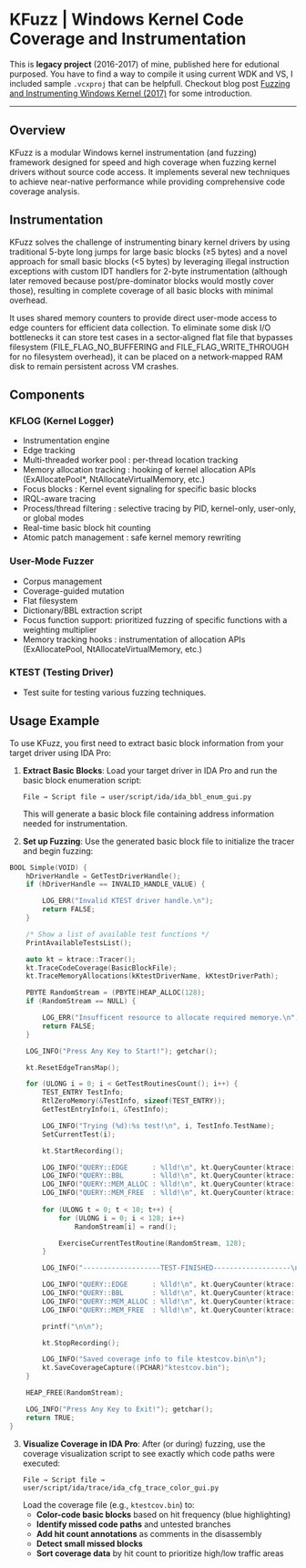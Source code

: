 # KFuzz | Windows Kernel Code Coverage and Instrumentation

This is **legacy project** (2016-2017) of mine, published here for edutional purposed. You have to find a way to compile it using current WDK and VS, I included sample `.vcxproj` that can be helpfull. Checkout blog post [Fuzzing and Instrumenting Windows Kernel (2017)](https://defense.sh/oldblog/fuzzing/kernel/2017/04/27/kfuzz-a-fuzzer-story.html) for some introduction.

---

## Overview

KFuzz is a modular Windows kernel instrumentation (and fuzzing) framework designed for speed and high coverage when fuzzing kernel drivers without source code access. It implements several new techniques to achieve near-native performance while providing comprehensive code coverage analysis.

## Instrumentation

KFuzz solves the challenge of instrumenting binary kernel drivers by using traditional 5-byte long jumps for large basic blocks (≥5 bytes) and a novel approach for small basic blocks (<5 bytes) by leveraging illegal instruction exceptions with custom IDT handlers for 2-byte instrumentation (although later removed because post/pre-dominator blocks would mostly cover those), resulting in complete coverage of all basic blocks with minimal overhead.

It uses shared memory counters to provide direct user-mode access to edge counters for efficient data collection. To eliminate some disk I/O bottlenecks it can store test cases in a sector‑aligned flat file that bypasses filesystem (FILE_FLAG_NO_BUFFERING and FILE_FLAG_WRITE_THROUGH for no filesystem overhead), it can be placed on a network‑mapped RAM disk to remain persistent across VM crashes.

## Components

### KFLOG (Kernel Logger)
- Instrumentation engine
- Edge tracking
- Multi-threaded worker pool : per-thread location tracking
- Memory allocation tracking : hooking of kernel allocation APIs (ExAllocatePool*, NtAllocateVirtualMemory, etc.)
- Focus blocks : Kernel event signaling for specific basic blocks 
- IRQL-aware tracing
- Process/thread filtering : selective tracing by PID, kernel-only, user-only, or global modes
- Real-time basic block hit counting
- Atomic patch management : safe kernel memory rewriting

### User-Mode Fuzzer
- Corpus management
- Coverage-guided mutation
- Flat filesystem
- Dictionary/BBL extraction script
- Focus function support: prioritized fuzzing of specific functions with a weighting multiplier
- Memory tracking hooks : instrumentation of allocation APIs (ExAllocatePool, NtAllocateVirtualMemory, etc.)

### KTEST (Testing Driver)
- Test suite for testing various fuzzing techniques.

## Usage Example

To use KFuzz, you first need to extract basic block information from your target driver using IDA Pro:

1. **Extract Basic Blocks**: Load your target driver in IDA Pro and run the basic block enumeration script:
   ```
   File → Script file → user/script/ida/ida_bbl_enum_gui.py
   ```
   This will generate a basic block file containing address information needed for instrumentation.

2. **Set up Fuzzing**: Use the generated basic block file to initialize the tracer and begin fuzzing:

```cpp
BOOL Simple(VOID) {
    hDriverHandle = GetTestDriverHandle();
    if (hDriverHandle == INVALID_HANDLE_VALUE) {

        LOG_ERR("Invalid KTEST driver handle.\n");
        return FALSE;
    }

    /* Show a list of available test functions */
    PrintAvailableTestsList();

    auto kt = ktrace::Tracer();
    kt.TraceCodeCoverage(BasicBlockFile);
    kt.TraceMemoryAllocations(kKtestDriverName, kKtestDriverPath);

    PBYTE RandomStream = (PBYTE)HEAP_ALLOC(128);
    if (RandomStream == NULL) {

        LOG_ERR("Insufficent resource to allocate required memorye.\n");
        return FALSE;
    }

    LOG_INFO("Press Any Key to Start!"); getchar();

    kt.ResetEdgeTransMap();

    for (ULONG i = 0; i < GetTestRoutinesCount(); i++) {
        TEST_ENTRY TestInfo;
        RtlZeroMemory(&TestInfo, sizeof(TEST_ENTRY));
        GetTestEntryInfo(i, &TestInfo);

        LOG_INFO("Trying (%d):%s test!\n", i, TestInfo.TestName);
        SetCurrentTest(i);

        kt.StartRecording();

        LOG_INFO("QUERY::EDGE      : %lld!\n", kt.QueryCounter(ktrace::QUERY::EDGE));
        LOG_INFO("QUERY::BBL       : %lld!\n", kt.QueryCounter(ktrace::QUERY::BBL));
        LOG_INFO("QUERY::MEM_ALLOC : %lld!\n", kt.QueryCounter(ktrace::QUERY::MEMORY_ALLOC));
        LOG_INFO("QUERY::MEM_FREE  : %lld!\n", kt.QueryCounter(ktrace::QUERY::MEMORY_FREE));
        
        for (ULONG t = 0; t < 10; t++) {
            for (ULONG i = 0; i < 128; i++)
                RandomStream[i] = rand();

            ExerciseCurrentTestRoutine(RandomStream, 128);
        }

        LOG_INFO("-------------------TEST-FINISHED-------------------\n");

        LOG_INFO("QUERY::EDGE      : %lld!\n", kt.QueryCounter(ktrace::QUERY::EDGE));
        LOG_INFO("QUERY::BBL       : %lld!\n", kt.QueryCounter(ktrace::QUERY::BBL));
        LOG_INFO("QUERY::MEM_ALLOC : %lld!\n", kt.QueryCounter(ktrace::QUERY::MEMORY_ALLOC));
        LOG_INFO("QUERY::MEM_FREE  : %lld!\n", kt.QueryCounter(ktrace::QUERY::MEMORY_FREE));

        printf("\n\n");

        kt.StopRecording();

        LOG_INFO("Saved coverage info to file ktestcov.bin\n");
        kt.SaveCoverageCapture((PCHAR)"ktestcov.bin");
    }

    HEAP_FREE(RandomStream);

    LOG_INFO("Press Any Key to Exit!"); getchar();
    return TRUE;
}
```

3. **Visualize Coverage in IDA Pro**: After (or during) fuzzing, use the coverage visualization script to see exactly which code paths were executed:
   ```
   File → Script file → user/script/ida/trace/ida_cfg_trace_color_gui.py
   ```
   Load the coverage file (e.g., `ktestcov.bin`) to:
   - **Color-code basic blocks** based on hit frequency (blue highlighting)
   - **Identify missed code paths** and untested branches
   - **Add hit count annotations** as comments in the disassembly
   - **Detect small missed blocks**
   - **Sort coverage data** by hit count to prioritize high/low traffic areas
